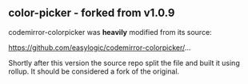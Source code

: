 ## color-picker - forked from v1.0.9

codemirror-colorpicker was **heavily** modified from its source:

https://github.com/easylogic/codemirror-colorpicker/...

Shortly after this version the source repo split the file and built it using rollup. It should be considered a fork of the original.
